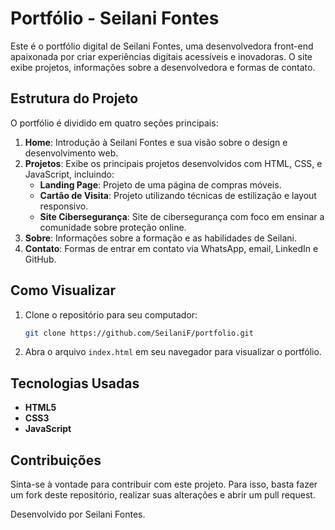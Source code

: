 # Portfólio - Seilani Fontes

Este é o portfólio digital de Seilani Fontes, uma desenvolvedora front-end apaixonada por criar experiências digitais acessíveis e inovadoras. O site exibe projetos, informações sobre a desenvolvedora e formas de contato.

## Estrutura do Projeto

O portfólio é dividido em quatro seções principais:

1. **Home**: Introdução à Seilani Fontes e sua visão sobre o design e desenvolvimento web.
2. **Projetos**: Exibe os principais projetos desenvolvidos com HTML, CSS, e JavaScript, incluindo:
   - **Landing Page**: Projeto de uma página de compras móveis.
   - **Cartão de Visita**: Projeto utilizando técnicas de estilização e layout responsivo.
   - **Site Cibersegurança**: Site de cibersegurança com foco em ensinar a comunidade sobre proteção online.
3. **Sobre**: Informações sobre a formação e as habilidades de Seilani.
4. **Contato**: Formas de entrar em contato via WhatsApp, email, LinkedIn e GitHub.

## Como Visualizar

1. Clone o repositório para seu computador:

    ```bash
    git clone https://github.com/SeilaniF/portfolio.git
    ```

2. Abra o arquivo `index.html` em seu navegador para visualizar o portfólio.

## Tecnologias Usadas

- **HTML5**
- **CSS3**
- **JavaScript**

## Contribuições

Sinta-se à vontade para contribuir com este projeto. Para isso, basta fazer um fork deste repositório, realizar suas alterações e abrir um pull request.



Desenvolvido por Seilani Fontes.
